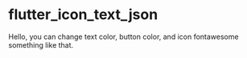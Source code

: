 # flutter_icon_text_json
Hello, you can change text color, button color, and icon fontawesome something like that.
